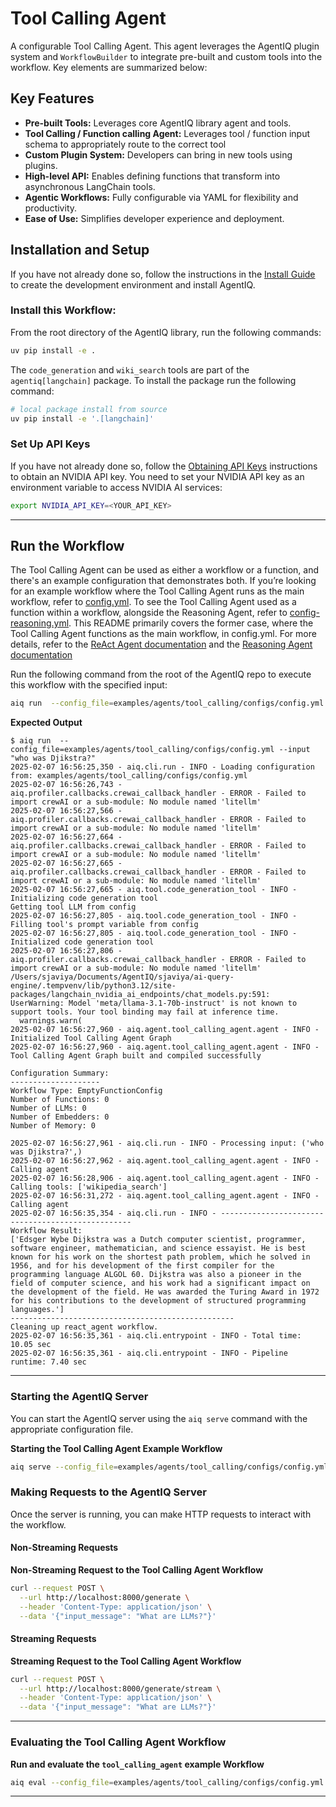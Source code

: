<!--
SPDX-FileCopyrightText: Copyright (c) 2025, NVIDIA CORPORATION & AFFILIATES. All rights reserved.
SPDX-License-Identifier: Apache-2.0

Licensed under the Apache License, Version 2.0 (the "License");
you may not use this file except in compliance with the License.
You may obtain a copy of the License at

http://www.apache.org/licenses/LICENSE-2.0

Unless required by applicable law or agreed to in writing, software
distributed under the License is distributed on an "AS IS" BASIS,
WITHOUT WARRANTIES OR CONDITIONS OF ANY KIND, either express or implied.
See the License for the specific language governing permissions and
limitations under the License.
-->

<!--
  SPDX-FileCopyrightText: Copyright (c) 2024-2025 NVIDIA CORPORATION & AFFILIATES. All rights reserved.
  SPDX-License-Identifier: Apache-2.0
-->

# Tool Calling Agent

A configurable Tool Calling Agent. This agent leverages the AgentIQ plugin system and `WorkflowBuilder` to integrate pre-built and custom tools into the workflow. Key elements are summarized below:

## Key Features

- **Pre-built Tools:** Leverages core AgentIQ library agent and tools.
- **Tool Calling / Function calling Agent:** Leverages tool / function input schema to appropriately route to the correct tool
- **Custom Plugin System:** Developers can bring in new tools using plugins.
- **High-level API:** Enables defining functions that transform into asynchronous LangChain tools.
- **Agentic Workflows:** Fully configurable via YAML for flexibility and productivity.
- **Ease of Use:** Simplifies developer experience and deployment.

## Installation and Setup

If you have not already done so, follow the instructions in the [Install Guide](../../../docs/source/intro/install.md) to create the development environment and install AgentIQ.

### Install this Workflow:

From the root directory of the AgentIQ library, run the following commands:

```bash
uv pip install -e .
```

The `code_generation` and `wiki_search` tools are part of the `agentiq[langchain]` package.  To install the package run the following command:
```bash
# local package install from source
uv pip install -e '.[langchain]'
```


### Set Up API Keys
If you have not already done so, follow the [Obtaining API Keys](../../../docs/source/intro/get-started.md#obtaining-api-keys) instructions to obtain an NVIDIA API key. You need to set your NVIDIA API key as an environment variable to access NVIDIA AI services:

```bash
export NVIDIA_API_KEY=<YOUR_API_KEY>
```
---

## Run the Workflow

The Tool Calling Agent can be used as either a workflow or a function, and there's an example configuration that demonstrates both.
If you’re looking for an example workflow where the Tool Calling Agent runs as the main workflow, refer to [config.yml](configs/config.yml).
To see the Tool Calling Agent used as a function within a workflow, alongside the Reasoning Agent, refer to [config-reasoning.yml](configs/config-reasoning.yml).
This README primarily covers the former case, where the Tool Calling Agent functions as the main workflow, in config.yml.
For more details, refer to the [ReAct Agent documentation](../../../docs/source/components/tool-calling-agent.md) and the [Reasoning Agent documentation](../../../docs/source/components/react-agent.md)

Run the following command from the root of the AgentIQ repo to execute this workflow with the specified input:

```bash
aiq run  --config_file=examples/agents/tool_calling/configs/config.yml --input "who was Djikstra?"
```

**Expected Output**

```console
$ aiq run  --config_file=examples/agents/tool_calling/configs/config.yml --input "who was Djikstra?"
2025-02-07 16:56:25,350 - aiq.cli.run - INFO - Loading configuration from: examples/agents/tool_calling/configs/config.yml
2025-02-07 16:56:26,743 - aiq.profiler.callbacks.crewai_callback_handler - ERROR - Failed to import crewAI or a sub-module: No module named 'litellm'
2025-02-07 16:56:27,566 - aiq.profiler.callbacks.crewai_callback_handler - ERROR - Failed to import crewAI or a sub-module: No module named 'litellm'
2025-02-07 16:56:27,664 - aiq.profiler.callbacks.crewai_callback_handler - ERROR - Failed to import crewAI or a sub-module: No module named 'litellm'
2025-02-07 16:56:27,665 - aiq.profiler.callbacks.crewai_callback_handler - ERROR - Failed to import crewAI or a sub-module: No module named 'litellm'
2025-02-07 16:56:27,665 - aiq.tool.code_generation_tool - INFO - Initializing code generation tool
Getting tool LLM from config
2025-02-07 16:56:27,805 - aiq.tool.code_generation_tool - INFO - Filling tool's prompt variable from config
2025-02-07 16:56:27,805 - aiq.tool.code_generation_tool - INFO - Initialized code generation tool
2025-02-07 16:56:27,806 - aiq.profiler.callbacks.crewai_callback_handler - ERROR - Failed to import crewAI or a sub-module: No module named 'litellm'
/Users/sjaviya/Documents/AgentIQ/sjaviya/ai-query-engine/.tempvenv/lib/python3.12/site-packages/langchain_nvidia_ai_endpoints/chat_models.py:591: UserWarning: Model 'meta/llama-3.1-70b-instruct' is not known to support tools. Your tool binding may fail at inference time.
  warnings.warn(
2025-02-07 16:56:27,960 - aiq.agent.tool_calling_agent.agent - INFO - Initialized Tool Calling Agent Graph
2025-02-07 16:56:27,960 - aiq.agent.tool_calling_agent.agent - INFO - Tool Calling Agent Graph built and compiled successfully

Configuration Summary:
--------------------
Workflow Type: EmptyFunctionConfig
Number of Functions: 0
Number of LLMs: 0
Number of Embedders: 0
Number of Memory: 0

2025-02-07 16:56:27,961 - aiq.cli.run - INFO - Processing input: ('who was Djikstra?',)
2025-02-07 16:56:27,962 - aiq.agent.tool_calling_agent.agent - INFO - Calling agent
2025-02-07 16:56:28,906 - aiq.agent.tool_calling_agent.agent - INFO - Calling tools: ['wikipedia_search']
2025-02-07 16:56:31,272 - aiq.agent.tool_calling_agent.agent - INFO - Calling agent
2025-02-07 16:56:35,354 - aiq.cli.run - INFO - --------------------------------------------------
Workflow Result:
['Edsger Wybe Dijkstra was a Dutch computer scientist, programmer, software engineer, mathematician, and science essayist. He is best known for his work on the shortest path problem, which he solved in 1956, and for his development of the first compiler for the programming language ALGOL 60. Dijkstra was also a pioneer in the field of computer science, and his work had a significant impact on the development of the field. He was awarded the Turing Award in 1972 for his contributions to the development of structured programming languages.']
--------------------------------------------------
Cleaning up react_agent workflow.
2025-02-07 16:56:35,361 - aiq.cli.entrypoint - INFO - Total time: 10.05 sec
2025-02-07 16:56:35,361 - aiq.cli.entrypoint - INFO - Pipeline runtime: 7.40 sec
```
---

### Starting the AgentIQ Server

You can start the AgentIQ server using the `aiq serve` command with the appropriate configuration file.

**Starting the Tool Calling Agent Example Workflow**

```bash
aiq serve --config_file=examples/agents/tool_calling/configs/config.yml
```

### Making Requests to the AgentIQ Server

Once the server is running, you can make HTTP requests to interact with the workflow.

#### Non-Streaming Requests

**Non-Streaming Request to the Tool Calling Agent Workflow**

```bash
curl --request POST \
  --url http://localhost:8000/generate \
  --header 'Content-Type: application/json' \
  --data '{"input_message": "What are LLMs?"}'
```

#### Streaming Requests

**Streaming Request to the Tool Calling Agent Workflow**

```bash
curl --request POST \
  --url http://localhost:8000/generate/stream \
  --header 'Content-Type: application/json' \
  --data '{"input_message": "What are LLMs?"}'
```
---
### Evaluating the Tool Calling Agent Workflow
**Run and evaluate the `tool_calling_agent` example Workflow**

```bash
aiq eval --config_file=examples/agents/tool_calling/configs/config.yml
```
---
